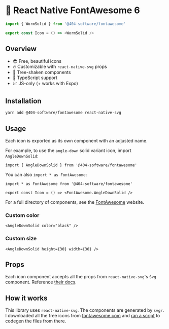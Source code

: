 # 🎨 React Native FontAwesome 6

```ts
import { WormSolid } from '@404-software/fontawesome'

export const Icon = () => <WormSolid />
```

## Overview

- 😎 Free, beautiful icons
- 🔥 Customizable with `react-native-svg` props
- 🌲 Tree-shaken components
- 🤖 TypeScript support
- 📈 JS-only (+ works with Expo)

## Installation

```sh
yarn add @404-software/fontawesome react-native-svg
```

## Usage

Each icon is exported as its own component with an adjusted name.

For example, to use the `angle-down` solid variant icon, import `AngleDownSolid`:

```tsx
import { AngleDownSolid } from '@404-software/fontawesome'
```

You can also `import * as FontAwesome`:

```tsx
import * as FontAwesome from '@404-software/fontawesome'

export const Icon = () => <FontAwesome.AngleDownSolid />
```

For a full directory of components, see the [FontAwesome](https://fontawesome.com/icons) website.

### Custom color

```tsx
<AngleDownSolid color="black" />
```

### Custom size

```tsx
<AngleDownSolid height={30} width={30} />
```

## Props

Each icon component accepts all the props from `react-native-svg`'s `Svg` component. Reference [their docs](https://github.com/react-native-svg/react-native-svg#svg).

## How it works

This library uses `react-native-svg`. The components are generated by `svgr`. I downloaded all the free icons from [fontawesome.com](https://fontawesome.com) and [ran a script](/generate/index.ts) to codegen the files from there.

